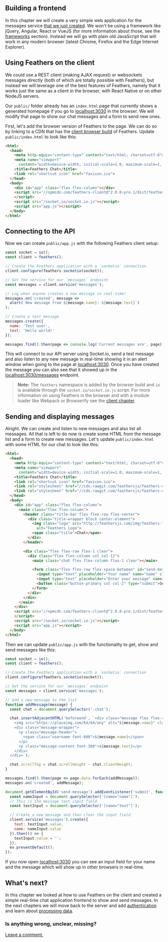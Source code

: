## Building a frontend

In this chapter we will create a very simple web application for the messages service [that we just created](./service.md). We won't be using a framework like jQuery, Angular, React or VueJS (for more information about those, see the [frameworks](../frameworks/readme.md) section). Instead we will go with plain old JavaScript that will work in any modern browser (latest Chrome, Firefox and the Edge Internet Explorer).

## Using Feathers on the client

We could use a REST client (making AJAX request) or websockets messages directly (both of which are totally possible with Feathers), but instead we will leverage one of the best features of Feathers, namely that it works just the same as a client in the browser, with React Native or on other NodeJS servers.

Our `public/` folder already has an `index.html` page that currently shows a generated homepage if you go to [localhost:3030](http://localhost:3030) in the browser. We will modify that page to show our chat messages and a form to send new ones.

First, let's add the browser version of Feathers to the page. We can do so by linking to a CDN that has the [client browser build](../../api/client.md) of Feathers. Update `public/index.html` to look like this:

```html
<html>
  <head>
    <meta http-equiv="content-type" content="text/html; charset=utf-8">
    <meta name="viewport"
      content="width=device-width, initial-scale=1.0, maximum-scale=1, user-scalable=0" />
    <title>Feathers Chat</title>
    <link rel="shortcut icon" href="favicon.ico">
  </head>
  <body>
    <div id="app" class="flex flex-column"></div>
    <script src="//npmcdn.com/feathers-client@^2.0.0-pre.1/dist/feathers.js">
    </script>
    <script src="/socket.io/socket.io.js"></script>
    <script src="app.js"></script>
  </body>
</html>
```

## Connecting to the API

Now we can create `public/app.js` with the following Feathers client setup:

```js
const socket = io();
const client = feathers();

// Create the Feathers application with a `socketio` connection
client.configure(feathers.socketio(socket));

// Get the service for our `messages` endpoint
const messages = client.service('messages');

// Log when anyone creates a new message in real-time!
messages.on('created', message =>
  alert(`New message from ${message.name}: ${message.text}`)
);

// Create a test message
messages.create({
  name: 'Test user',
  text: 'Hello world!'
});

messages.find().then(page => console.log('Current messages are', page));
```

This will connect to our API server using Socket.io, send a test message and also listen to any new message in real-time showing it in an alert window when going to the page at [localhost:3030](http://localhost:3030). Once you have created the message you can also see that it showed up in the [localhost:3030/messages](http://localhost:3030/messages) endpoint.

> **Note:** The `feathers` namespace is added by the browser build and `io` is available through the `socket.io/socket.io.js` script. For more information on using Feathers in the browser and with a module loader like Webpack or Browserify see the [client chapter](../../api/client.md).

## Sending and displaying messages

Alright. We can create and listen to new messages and also list all messages. All that is left to do now is create some HTML from the message list and a form to create new messages. Let's update `public/index.html` with some HTML for our chat to look like this:

```html
<html>
  <head>
    <meta http-equiv="content-type" content="text/html; charset=utf-8">
    <meta name="viewport"
      content="width=device-width, initial-scale=1.0, maximum-scale=1, user-scalable=0" />
    <title>Feathers Chat</title>
    <link rel="shortcut icon" href="favicon.ico">
    <link rel="stylesheet" href="//cdn.rawgit.com/feathersjs/feathers-chat/v0.2.0/public/base.css">
    <link rel="stylesheet" href="//cdn.rawgit.com/feathersjs/feathers-chat/v0.2.0/public/chat.css">
  </head>
  <body>
    <div id="app" class="flex flex-column">
      <main class="flex flex-column">
        <header class="title-bar flex flex-row flex-center">
          <div class="title-wrapper block center-element">
            <img class="logo" src="http://feathersjs.com/img/feathers-logo-wide.png"
              alt="Feathers Logo">
            <span class="title">Chat</span>
          </div>
        </header>

        <div class="flex flex-row flex-1 clear">
          <div class="flex flex-column col col-12">
            <main class="chat flex flex-column flex-1 clear"></main>

            <form class="flex flex-row flex-space-between" id="send-message">
              <input type="text" placeholder="Your name" name="name" class="col col-3">
              <input type="text" placeholder="Enter your message" name="text" class="col col-7">
              <button class="button-primary col col-2" type="submit">Send</button>
            </form>
          </div>
        </div>
      </main>
    </div>
    <script src="//npmcdn.com/feathers-client@^2.0.0-pre.1/dist/feathers.js">
    </script>
    <script src="/socket.io/socket.io.js"></script>
    <script src="app.js"></script>
  </body>
</html>
```

Then we can update `public/app.js` with the functionality to get, show and send messages like this:

```js
const socket = io();
const client = feathers();

// Create the Feathers application with a `socketio` connection
client.configure(feathers.socketio(socket));

// Get the service for our `messages` endpoint
const messages = client.service('messages');

// Add a new message to the list
function addMessage(message) {
  const chat = document.querySelector('.chat');

  chat.insertAdjacentHTML('beforeend', `<div class="message flex flex-row">
    <img src="https://placeimg.com/64/64/any" alt="${message.name}" class="avatar">
    <div class="message-wrapper">
      <p class="message-header">
        <span class="username font-600">${message.name}</span>
      </p>
      <p class="message-content font-300">${message.text}</p>
    </div>
  </div>`);

  chat.scrollTop = chat.scrollHeight - chat.clientHeight;
}

messages.find().then(page => page.data.forEach(addMessage));
messages.on('created', addMessage);

document.getElementById('send-message').addEventListener('submit', function(ev) {
  const nameInput = document.querySelector('[name="name"]');
  // This is the message text input field
  const textInput = document.querySelector('[name="text"]');

  // Create a new message and then clear the input field
  client.service('messages').create({
    text: textInput.value,
    name: nameInput.value
  }).then(() => {
    textInput.value = '';
  });
  ev.preventDefault();
});
```

If you now open [localhost:3030](http://localhost:3030) you can see an input field for your name and the message which will show up in other browsers in real-time.

## What's next?

In this chapter we looked at how to use Feathers on the client and created a simple real-time chat application frontend to show and send messages. In the next chapters we will move back to the server and add [authentication](./authentication.md) and learn about [processing data](./processing.md).

### Is anything wrong, unclear, missing?

[Leave a comment.](https://github.com/feathersjs/feathers-guide/issues/new?title=Comment:Chat-Frontend)

